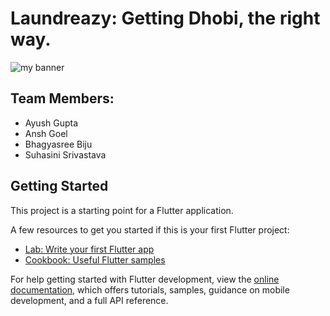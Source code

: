 # Laundreazy: Getting Dhobi, the right way.
<img src="https://user-images.githubusercontent.com/82299544/193416743-c7506438-9853-4418-bdc0-58e4dead9f67.gif" alt="my banner">


## Team Members:
- Ayush Gupta
- Ansh Goel
- Bhagyasree Biju
- Suhasini Srivastava
## Getting Started

This project is a starting point for a Flutter application.

A few resources to get you started if this is your first Flutter project:

- [Lab: Write your first Flutter app](https://docs.flutter.dev/get-started/codelab)
- [Cookbook: Useful Flutter samples](https://docs.flutter.dev/cookbook)

For help getting started with Flutter development, view the
[online documentation](https://docs.flutter.dev/), which offers tutorials,
samples, guidance on mobile development, and a full API reference.
